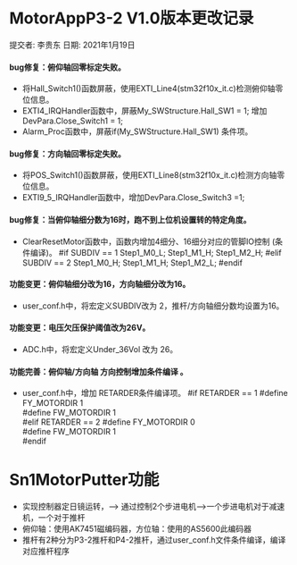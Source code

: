 # MotorAppP3-2 V1.0版本更改记录  
   提交者: 李贵东 日期: 2021年1月19日
#### bug修复：俯仰轴回零标定失败。
* 将Hall_Switch1()函数屏蔽，使用EXTI_Line4(stm32f10x_it.c)检测俯仰轴零位信息。
* EXTI4_IRQHandler函数中，屏蔽My_SWStructure.Hall_SW1 = 1; 增加DevPara.Close_Switch1 = 1;
* Alarm_Proc函数中，屏蔽if(My_SWStructure.Hall_SW1) 条件项。
#### bug修复：方向轴回零标定失败。
* 将POS_Switch1()函数屏蔽，使用EXTI_Line8(stm32f10x_it.c)检测方向轴零位信息。
* EXTI9_5_IRQHandler函数中，增加DevPara.Close_Switch3 =1;
#### bug修复：当俯仰轴细分数为16时，跑不到上位机设置转的特定角度。
* ClearResetMotor函数中，函数内增加4细分、16细分对应的管脚IO控制 (条件编译)。
   #if SUBDIV == 1 
      Step1_M0_L;
      Step1_M1_H;
      Step1_M2_H;
   #elif SUBDIV == 2
      Step1_M0_H;
      Step1_M1_H;
      Step1_M2_L;
    #endif		
#### 功能变更：俯仰轴细分改为16，方向轴细分改为16。
* user_conf.h中，将宏定义SUBDIV改为 2，推杆/方向轴细分数均设置为16。
#### 功能变更：电压欠压保护阈值改为26V。
* ADC.h中，将宏定义Under_36Vol 改为 26。
#### 功能完善：俯仰轴/方向轴 方向控制增加条件编译 。
* user_conf.h中，增加 RETARDER条件编译项。
  #if RETARDER == 1 
    #define FY_MOTORDIR 1  
    #define FW_MOTORDIR 1  
  #elif RETARDER == 2
    #define FY_MOTORDIR 0   
    #define FW_MOTORDIR 1   
  #endif

# Sn1MotorPutter功能
* 实现控制器定日镜运转，--> 通过控制2个步进电机-->一个步进电机对于减速机，一个对于推杆
* 俯仰轴：使用AK7451磁编码器，方位轴：使用的AS5600此编码器
* 推杆有2种分为P3-2推杆和P4-2推杆，通过user_conf.h文件条件编译，编译对应推杆程序

